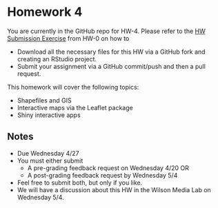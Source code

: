 # Homework 4

You are currently in the GitHub repo for HW-4. Please refer to the [HW Submission 
Exercise](https://github.com/Middlebury-Data-Science/HW-0#hw-submission-exercise)
from HW-0 on how to

* Download all the necessary files for this HW via a GitHub fork and creating an RStudio project.
* Submit your assignment via a GitHub commit/push and then a pull request.

This homework will cover the following topics:

* Shapefiles and GIS
* Interactive maps via the Leaflet package
* Shiny interactive apps



## Notes

* Due Wednesday 4/27
* You must either submit
    + A pre-grading feedback request on Wednesday 4/20 OR
    + A post-grading feedback request by Wednesday 5/4
* Feel free to submit both, but only if you like.  
* We will have a discussion about this HW in the Wilson Media Lab on Wednesday
5/4.

